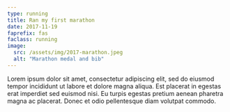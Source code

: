 ```yaml
---
type: running
title: Ran my first marathon
date: 2017-11-19
faprefix: fas
faclass: running
image:
  src: /assets/img/2017-marathon.jpeg
  alt: "Marathon medal and bib"
---
```

Lorem ipsum dolor sit amet, consectetur adipiscing elit, sed do eiusmod tempor incididunt ut labore et dolore magna aliqua. Est placerat in egestas erat imperdiet sed euismod nisi. Eu turpis egestas pretium aenean pharetra magna ac placerat. Donec et odio pellentesque diam volutpat commodo.